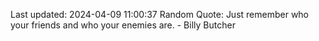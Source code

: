 Last updated: 2024-04-09 11:00:37
Random Quote: Just remember who your friends and who your enemies are. - Billy Butcher